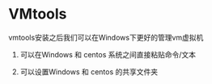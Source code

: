 # VMtools

vmtools安装之后我们可以在Windows下更好的管理vm虚拟机

1. 可以在Windows 和 centos 系统之间直接粘贴命令/文本

2. 可以设置Windows 和 centos 的共享文件夹

   